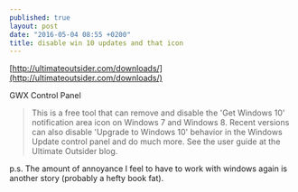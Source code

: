 ```yaml
---
published: true
layout: post
date: "2016-05-04 08:55 +0200"
title: disable win 10 updates and that icon
---
```

[http://ultimateoutsider.com/downloads/](http://ultimateoutsider.com/downloads/)

GWX Control Panel

> This is a free tool that can remove and disable the 'Get Windows 10' notification area icon on Windows 7 and Windows 8. Recent versions can also disable 'Upgrade to Windows 10' behavior in the Windows Update control panel and do much more. See the user guide at the Ultimate Outsider blog.

p.s. The amount of annoyance I feel to have to work with windows again is another story (probably a hefty book fat).
